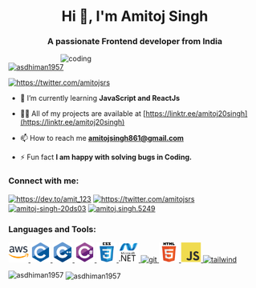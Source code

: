 <h1 align="center">Hi 👋, I'm Amitoj Singh</h1>
<h3 align="center">A passionate Frontend developer from India</h3>

<img align = "right" alt="coding" width="400" src = https://miro.medium.com/max/1360/0*7Q3yvSIv_t0ioJ-Z.gif>

<p align="left"> <a href="https://github.com/ryo-ma/github-profile-trophy"><img src="https://github-profile-trophy.vercel.app/?username=asdhiman1957" alt="asdhiman1957" /></a> </p>

<p align="left"> <a href="https://x.com/AmitojSRS" target="blank"><img src="https://twitter.com/amitojsrs?logo=twitter&style=for-the-badge" alt="https://twitter.com/amitojsrs" /></a> </p>

- 🌱 I’m currently learning **JavaScript and ReactJs**

- 👨‍💻 All of my projects are available at [https://linktr.ee/amitoj20singh](https://linktr.ee/amitoj20singh)

- 📫 How to reach me **amitojsingh861@gmail.com**

- ⚡ Fun fact **I am happy with solving bugs in Coding.**

<h3 align="left">Connect with me:</h3>
<p align="left">
<a href="https://dev.to/https://dev.to/amit_123" target="blank"><img align="center" src="https://raw.githubusercontent.com/rahuldkjain/github-profile-readme-generator/master/src/images/icons/Social/devto.svg" alt="https://dev.to/amit_123" height="30" width="40" /></a>
<a href="https://twitter.com/https://twitter.com/amitojsrs" target="blank"><img align="center" src="https://raw.githubusercontent.com/rahuldkjain/github-profile-readme-generator/master/src/images/icons/Social/twitter.svg" alt="https://twitter.com/amitojsrs" height="30" width="40" /></a>
<a href="https://linkedin.com/in/amitoj-singh-20ds03" target="blank"><img align="center" src="https://raw.githubusercontent.com/rahuldkjain/github-profile-readme-generator/master/src/images/icons/Social/linked-in-alt.svg" alt="amitoj-singh-20ds03" height="30" width="40" /></a>
<a href="https://fb.com/amitoj.singh.5249" target="blank"><img align="center" src="https://raw.githubusercontent.com/rahuldkjain/github-profile-readme-generator/master/src/images/icons/Social/facebook.svg" alt="amitoj.singh.5249" height="30" width="40" /></a>
</p>

<h3 align="left">Languages and Tools:</h3>
<p align="left"> <a href="https://aws.amazon.com" target="_blank" rel="noreferrer"> <img src="https://raw.githubusercontent.com/devicons/devicon/master/icons/amazonwebservices/amazonwebservices-original-wordmark.svg" alt="aws" width="40" height="40"/> </a> <a href="https://www.cprogramming.com/" target="_blank" rel="noreferrer"> <img src="https://raw.githubusercontent.com/devicons/devicon/master/icons/c/c-original.svg" alt="c" width="40" height="40"/> </a> <a href="https://www.w3schools.com/cpp/" target="_blank" rel="noreferrer"> <img src="https://raw.githubusercontent.com/devicons/devicon/master/icons/cplusplus/cplusplus-original.svg" alt="cplusplus" width="40" height="40"/> </a> <a href="https://www.w3schools.com/cs/" target="_blank" rel="noreferrer"> <img src="https://raw.githubusercontent.com/devicons/devicon/master/icons/csharp/csharp-original.svg" alt="csharp" width="40" height="40"/> </a> <a href="https://www.w3schools.com/css/" target="_blank" rel="noreferrer"> <img src="https://raw.githubusercontent.com/devicons/devicon/master/icons/css3/css3-original-wordmark.svg" alt="css3" width="40" height="40"/> </a> <a href="https://dotnet.microsoft.com/" target="_blank" rel="noreferrer"> <img src="https://raw.githubusercontent.com/devicons/devicon/master/icons/dot-net/dot-net-original-wordmark.svg" alt="dotnet" width="40" height="40"/> </a> <a href="https://git-scm.com/" target="_blank" rel="noreferrer"> <img src="https://www.vectorlogo.zone/logos/git-scm/git-scm-icon.svg" alt="git" width="40" height="40"/> </a> <a href="https://www.w3.org/html/" target="_blank" rel="noreferrer"> <img src="https://raw.githubusercontent.com/devicons/devicon/master/icons/html5/html5-original-wordmark.svg" alt="html5" width="40" height="40"/> </a> <a href="https://developer.mozilla.org/en-US/docs/Web/JavaScript" target="_blank" rel="noreferrer"> <img src="https://raw.githubusercontent.com/devicons/devicon/master/icons/javascript/javascript-original.svg" alt="javascript" width="40" height="40"/> </a> <a href="https://tailwindcss.com/" target="_blank" rel="noreferrer"> <img src="https://www.vectorlogo.zone/logos/tailwindcss/tailwindcss-icon.svg" alt="tailwind" width="40" height="40"/> </a> </p>

<p><img align="left" src="https://github-readme-stats.vercel.app/api/top-langs?username=asdhiman1957&show_icons=true&locale=en&layout=compact" alt="asdhiman1957" /></p>

<p>&nbsp;<img align="center" src="https://github-readme-stats.vercel.app/api?username=asdhiman1957&show_icons=true&locale=en" alt="asdhiman1957" /></p>
